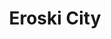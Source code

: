 ---
title: "Eroski City"
url: /vitoria-gasteiz/eroski-city-gasteiz-hiribidea-avenida-de-gasteiz/
shop: supermercado
---